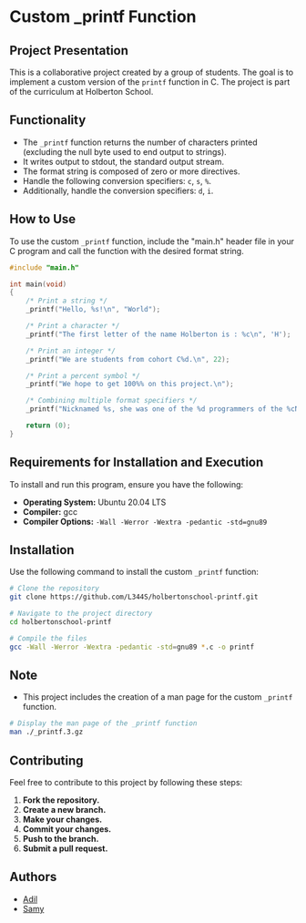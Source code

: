 # Custom _printf Function

## Project Presentation

This is a collaborative project created by a group of students. The goal is to implement a custom version of the `printf` function in C. The project is part of the curriculum at Holberton School.
## Functionality

- The `_printf` function returns the number of characters printed (excluding the null byte used to end output to strings).
- It writes output to stdout, the standard output stream.
- The format string is composed of zero or more directives.
- Handle the following conversion specifiers: `c`, `s`, `%`.
- Additionally, handle the conversion specifiers: `d`, `i`.

## How to Use

To use the custom `_printf` function, include the "main.h" header file in your C program and call the function with the desired format string.

```c
#include "main.h"

int main(void)
{
    /* Print a string */
    _printf("Hello, %s!\n", "World");

    /* Print a character */
    _printf("The first letter of the name Holberton is : %c\n", 'H');

    /* Print an integer */
    _printf("We are students from cohort C%d.\n", 22);

    /* Print a percent symbol */
    _printf("We hope to get 100%% on this project.\n");

    /* Combining multiple format specifiers */
    _printf("Nicknamed %s, she was one of the %d programmers of the %cNIAC.\n", "Betty", 6, 'E');

    return (0);
}
```
## Requirements for Installation and Execution

To install and run this program, ensure you have the following:

- **Operating System:** Ubuntu 20.04 LTS
- **Compiler:** gcc
- **Compiler Options:** `-Wall -Werror -Wextra -pedantic -std=gnu89`

## Installation

Use the following command to install the custom `_printf` function:

```bash
# Clone the repository
git clone https://github.com/L344S/holbertonschool-printf.git

# Navigate to the project directory
cd holbertonschool-printf

# Compile the files
gcc -Wall -Werror -Wextra -pedantic -std=gnu89 *.c -o printf
```
## Note

- This project includes the creation of a man page for the custom `_printf` function.
```bash
# Display the man page of the _printf function
man ./_printf.3.gz
```
## Contributing

Feel free to contribute to this project by following these steps:

1. **Fork the repository.**
2. **Create a new branch.**
3. **Make your changes.**
4. **Commit your changes.**
5. **Push to the branch.**
6. **Submit a pull request.**

## Authors

- [Adil](https://github.com/IBlancI)
- [Samy](https://github.com/MrSamy91)

